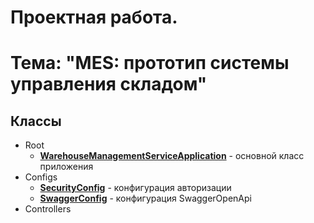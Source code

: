 # Проектная работа. 
# Тема: "MES: прототип системы управления складом"

## Классы
* Root
    * **[WarehouseManagementServiceApplication](src/main/java/ru/otus/hw/WarehouseManagementServiceApplication.java)** - основной класс приложения
* Configs
    * **[SecurityConfig](src/main/java/ru/otus/hw/configs/SecurityConfig.java)** - конфигурация авторизации
    * **[SwaggerConfig](src/main/java/ru/otus/hw/configs/SwaggerConfig.java)** - конфигурация SwaggerOpenApi
* Controllers
